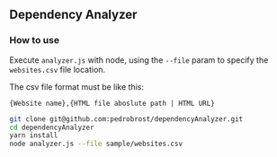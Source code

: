 ## Dependency Analyzer

### How to use

Execute `analyzer.js` with node, using the `--file` param to specify the `websites.csv` file location.

The csv file format must be like this:

`{Website name},{HTML file aboslute path | HTML URL}`

```bash
git clone git@github.com:pedrobrost/dependencyAnalyzer.git
cd dependencyAnalyzer
yarn install
node analyzer.js --file sample/websites.csv
```
